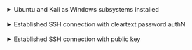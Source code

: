 <details>
  &nbsp;
<summary>Ubuntu and Kali as Windows subsystems installed</summary>

![](screenshoots/Ubuntu.png)&nbsp;
![](screenshoots/Debian.png)
</details>
&nbsp;

<details>
<summary>
Established SSH connection with cleartext password authN
</summary>

#### Remote server
```diff
! Set PasswordAuth to Yes
```
![](screenshoots/sshd_config.png)&nbsp;
![](screenshoots/ssh-server.png)
#### Client
![](screenshoots/client_access.png)
</details>
&nbsp;

<details>
<summary>
Established SSH connection with public key
</summary>

#### Client
![](screenshoots/scp_client.png)&nbsp;

#### Remote server
![](screenshoots/pubkey_server.png)
```diff
! It's important to create authorized_keys file containing keys
user@DESKTOP-V7R5J56:~/.ssh$ cat uploaded_key.pub >> authorized_keys
```
&nbsp;
![](screenshoots/sshd_config2.png)

#### Client
![](screenshoots/client_pubkey-access.png)
</details>

